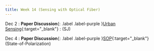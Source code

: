 ```yaml
---
title: Week 14 (Sensing with Optical Fiber)
---
```


Dec 2
: **Paper Discussion**{: .label .label-purple }[Urban Sensing](https://app.perusall.com/courses/cos597e_f2025-advanced-topics-in-computer-science-neural-sensing-modeling-and-understanding/urban-sensing){:target="_blank"}
  : (SJ)

Dec 4
: **Paper Discussion**{: .label .label-purple }[SOP](https://app.perusall.com/courses/cos597e_f2025-advanced-topics-in-computer-science-neural-sensing-modeling-and-understanding/sop-504857296){:target="_blank"} (State-of-Polarization)
